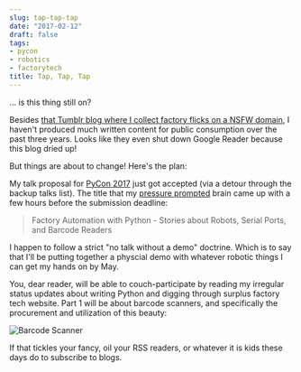 ```yaml
---
slug: tap-tap-tap
date: "2017-02-12"
draft: false
tags:
- pycon
- robotics
- factorytech
title: Tap, Tap, Tap
---
```


... is this thing still on?

Besides [that Tumblr blog where I collect factory flicks on a NSFW domain](http://manufacturingporn.com/archive), I haven't produced much written content for public consumption over the past three years. Looks like they even shut down Google Reader because this blog dried up!

But things are about to change! Here's the plan:

My talk proposal for [PyCon 2017](https://us.pycon.org/2017/) just got accepted (via a detour through the backup talks list). The title that my [pressure prompted](http://www.cppasiapacific.com/content/Look%20Inside/4278.pdf) brain came up with a few hours before the submission deadline:

> Factory Automation with Python - Stories about Robots, Serial Ports, and Barcode Readers

I happen to follow a strict "no talk without a demo" doctrine. Which is to say that I'll be putting together a physcial demo with whatever robotic things I can get my hands on by May.

You, dear reader, will be able to couch-participate by reading my irregular status updates about writing Python and digging through surplus factory tech website. Part 1 will be about barcode scanners, and specifically the procurement and utilization of this beauty:

![Barcode Scanner](/assets/2017-02-12-barcode-scanner.jpg)

If that tickles your fancy, oil your RSS readers, or whatever it is kids these days do to subscribe to blogs.
